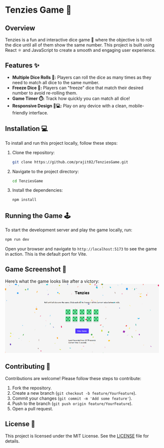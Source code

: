 # Tenzies Game 🎲

## Overview
Tenzies is a fun and interactive dice game 🎯 where the objective is to roll the dice until all of them show the same number. This project is built using React ⚛️ and JavaScript to create a smooth and engaging user experience.

## Features ✨
- **Multiple Dice Rolls 🎲:** Players can roll the dice as many times as they need to match all dice to the same number.
- **Freeze Dice 🧊:** Players can "freeze" dice that match their desired number to avoid re-rolling them.
- **Game Timer ⏱️:** Track how quickly you can match all dice!
- **Responsive Design 📱💻:** Play on any device with a clean, mobile-friendly interface.

## Installation 💻
To install and run this project locally, follow these steps:

1. Clone the repository:
    ```bash
    git clone https://github.com/prajit02/TenziesGame.git
    ```
2. Navigate to the project directory:
    ```bash
    cd TenziesGame
    ```
3. Install the dependencies:
    ```bash
    npm install
    ```

## Running the Game 🕹️
To start the development server and play the game locally, run:
```bash
npm run dev
```
Open your browser and navigate to `http://localhost:5173` to see the game in action. This is the default port for Vite.

## Game Screenshot 📸
Here’s what the game looks like after a victory:
![Game Win Screenshot](Screenshot/GameWon.png "Game Won")

## Contributing 🤝
Contributions are welcome! Please follow these steps to contribute:

1. Fork the repository.
2. Create a new branch (`git checkout -b feature/YourFeature`).
3. Commit your changes (`git commit -m 'Add some feature'`).
4. Push to the branch (`git push origin feature/YourFeature`).
5. Open a pull request.

## License 📜
This project is licensed under the MIT License. See the [LICENSE](LICENSE) file for details.
